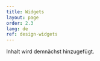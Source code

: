 ```yaml
---
title: Widgets
layout: page
order: 2.3
lang: de
ref: design-widgets
---
```


Inhalt wird demnächst hinzugefügt.
